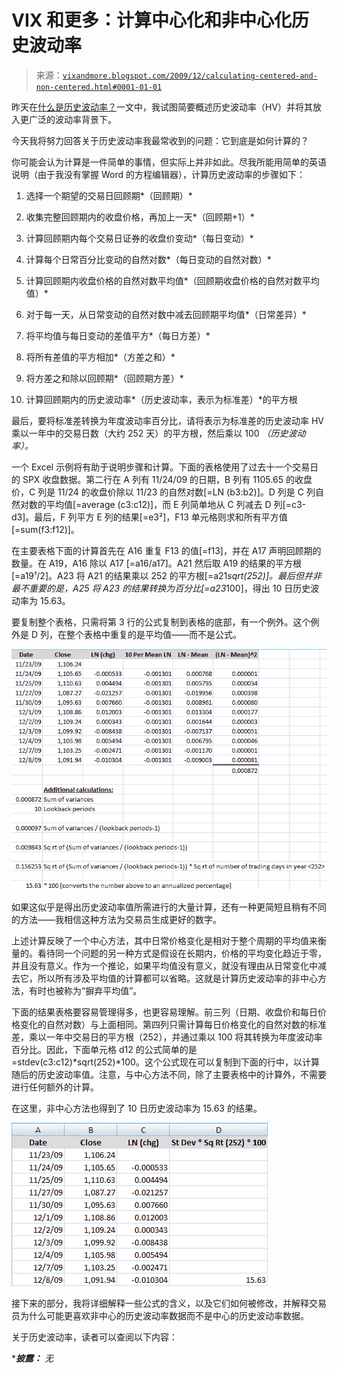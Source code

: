 <!--yml

分类：未分类

日期：2024-05-18 17:20:44

-->

# VIX 和更多：计算中心化和非中心化历史波动率

> 来源：[`vixandmore.blogspot.com/2009/12/calculating-centered-and-non-centered.html#0001-01-01`](http://vixandmore.blogspot.com/2009/12/calculating-centered-and-non-centered.html#0001-01-01)

昨天在[什么是历史波动率？](http://vixandmore.blogspot.com/2009/12/what-is-historical-volatility.html)一文中，我试图简要概述历史波动率（HV）并将其放入更广泛的波动率背景下。

今天我将努力回答关于历史波动率我最常收到的问题：它到底是如何计算的？

你可能会认为计算是一件简单的事情，但实际上并非如此。尽我所能用简单的英语说明（由于我没有掌握 Word 的方程编辑器），计算历史波动率的步骤如下：

1.  选择一个期望的交易日回顾期*（回顾期）*

1.  收集完整回顾期内的收盘价格，再加上一天*（回顾期+1）*

1.  计算回顾期内每个交易日证券的收盘价变动*（每日变动）*

1.  计算每个日常百分比变动的自然对数*（每日变动的自然对数）*

1.  计算回顾期内收盘价格的自然对数平均值*（回顾期收盘价格的自然对数平均值）*

1.  对于每一天，从日常变动的自然对数中减去回顾期平均值*（日常差异）*

1.  将平均值与每日变动的差值平方*（每日方差）*

1.  将所有差值的平方相加*（方差之和）*

1.  将方差之和除以回顾期*（回顾期方差）*

1.  计算回顾期内的历史波动率*（历史波动率，表示为标准差）*的平方根

最后，要将标准差转换为年度波动率百分比，请将表示为标准差的历史波动率 HV 乘以一年中的交易日数（大约 252 天）的平方根，然后乘以 100 *（历史波动率）。*

一个 Excel 示例将有助于说明步骤和计算。下面的表格使用了过去十一个交易日的 SPX 收盘数据。第二行在 A 列有 11/24/09 的日期，B 列有 1105.65 的收盘价，C 列是 11/24 的收盘价除以 11/23 的自然对数[=LN (b3:b2)]。D 列是 C 列自然对数的平均值[=average (c3:c12)]，而 E 列简单地从 C 列减去 D 列[=c3-d3]。最后，F 列平方 E 列的结果[=e3²]，F13 单元格则求和所有平方值[=sum(f3:f12)]。

在主要表格下面的计算首先在 A16 重复 F13 的值[=f13]，并在 A17 声明回顾期的数量。在 A19，A16 除以 A17 [=a16/a17]。A21 然后取 A19 的结果的平方根[=a19¹/2]。A23 将 A21 的结果乘以 252 的平方根[=a21*sqrt(252)]。最后但并非最不重要的是，A25 将 A23 的结果转换为百分比[=a23*100]，得出 10 日历史波动率为 15.63。

要复制整个表格，只需将第 3 行的公式复制到表格的底部，有一个例外。这个例外是 D 列，在整个表格中重复的是平均值——而不是公式。

![](img/5b8f2fb7f4939e2b8e3e116bc13acba0.png)

如果这似乎是得出历史波动率值所需进行的大量计算，还有一种更简短且稍有不同的方法——我相信这种方法为交易员生成更好的数字。

上述计算反映了一个中心方法，其中日常价格变化是相对于整个周期的平均值来衡量的。看待同一个问题的另一种方式是假设在长期内，价格的平均变化趋近于零，并且没有意义。作为一个推论，如果平均值没有意义，就没有理由从日常变化中减去它，所以所有涉及平均值的计算都可以省略。这就是计算历史波动率的非中心方法，有时也被称为“摒弃平均值”。

下面的结果表格要容易管理得多，也更容易理解。前三列（日期、收盘价和每日价格变化的自然对数）与上面相同。第四列只需计算每日价格变化的自然对数的标准差，乘以一年中交易日的平方根（252），并通过乘以 100 将其转换为年度波动率百分比。因此，下面单元格 d12 的公式简单的是=stdev(c3:c12)*sqrt(252)*100。这个公式现在可以复制到下面的行中，以计算随后的历史波动率值。注意，与中心方法不同，除了主要表格中的计算外，不需要进行任何额外的计算。

在这里，非中心方法也得到了 10 日历史波动率为 15.63 的结果。

![](img/12240abb8612849d86334fdfeb468deb.png)

接下来的部分，我将详细解释一些公式的含义，以及它们如何被修改，并解释交易员为什么可能更喜欢非中心的历史波动率数据而不是中心的历史波动率数据。

关于历史波动率，读者可以查阅以下内容：

****披露：*** *无*
